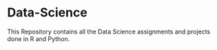 # Data-Science
This Repository contains all the Data Science assignments and projects done in R and Python.
